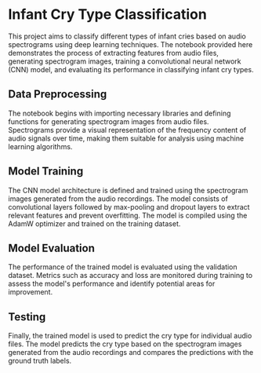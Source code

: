 # Infant Cry Type Classification


This project aims to classify different types of infant cries based on audio spectrograms using deep learning techniques. The notebook provided here demonstrates the process of extracting features from audio files, generating spectrogram images, training a convolutional neural network (CNN) model, and evaluating its performance in classifying infant cry types.

## Data Preprocessing

The notebook begins with importing necessary libraries and defining functions for generating spectrogram images from audio files. Spectrograms provide a visual representation of the frequency content of audio signals over time, making them suitable for analysis using machine learning algorithms.


## Model Training


The CNN model architecture is defined and trained using the spectrogram images generated from the audio recordings. The model consists of convolutional layers followed by max-pooling and dropout layers to extract relevant features and prevent overfitting. The model is compiled using the AdamW optimizer and trained on the training dataset.

## Model Evaluation


The performance of the trained model is evaluated using the validation dataset. Metrics such as accuracy and loss are monitored during training to assess the model's performance and identify potential areas for improvement.

## Testing

Finally, the trained model is used to predict the cry type for individual audio files. The model predicts the cry type based on the spectrogram images generated from the audio recordings and compares the predictions with the ground truth labels.
